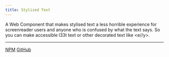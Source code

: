 ```yaml
---
title: Stylized Text
---
```


A Web Component that makes stylised text a less horrible experience for screenreader users and anyone who is confused by what the text says. So you can make accessible l33t text or other decorated text like <e//y>.

---

[NPM](https://www.npmjs.com/package/stylized-text)
[GitHub](https://github.com/EllyLoel/stylized-text)
